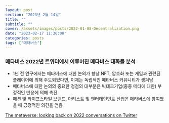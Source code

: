 ```yaml
---
layout: post
section: "2023년 2월 14일"
title: ""
subtitle: ""
cover: /assets/images/posts/2022-01-08-Decentralization.png
date: "2023-02-17 11:30:00"
categories: posts
tags: ["메타버스"]
---
```


### 메타버스 2022년 트위터에서 이루어진 메타버스 대화를 분석

- 1년 전 연구에서는 메타버스에 대한 논의가 항상 NFT, 암호화 또는 게임과 관련된 플레이어에 의해 주도되었다면, 이제는 독립적인 메타버스 커뮤니티가 생겨남
- 메타버스에 대한 논의의 중요한 정점의 대부분은 빅테크기업(종종 메타에 대한) 부정적인 반응에 의해 촉진
- 패션 및 라이프스타일 브랜드, 아티스트 및 엔터테인먼트 산업은 메타버스에 참여했을 때 긍정적인 의견을 얻음

[The metaverse: looking back on 2022 conversations on Twitter](https://assets.ctfassets.net/77i4pkf08zk1/64FIq0hkW2NkpUwvBl8GKm/9acc5dccf745cbb08bf061c1d92fcce6/Improbable_-_Looking_back_on_2022_conversations_on_Twitter.pdf)
